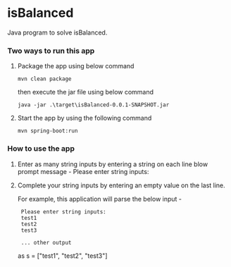 # isBalanced
Java program to solve isBalanced.

### Two ways to run this app

1. Package the app using below command

    ```mvn clean package``` 

    then execute the jar file using below command 
    
    ```java -jar .\target\isBalanced-0.0.1-SNAPSHOT.jar```


2. Start the app by using the following command
    
    ```mvn spring-boot:run```

### How to use the app
1. Enter as many string inputs by entering a string on each line blow prompt message - Please enter string inputs: 
2. Complete your string inputs by entering an empty value on the last line.

    For example, this application will parse the below input -
    
        Please enter string inputs:
        test1
        test2
        test3
    
        ... other output
    
    as s = ["test1", "test2", "test3"]